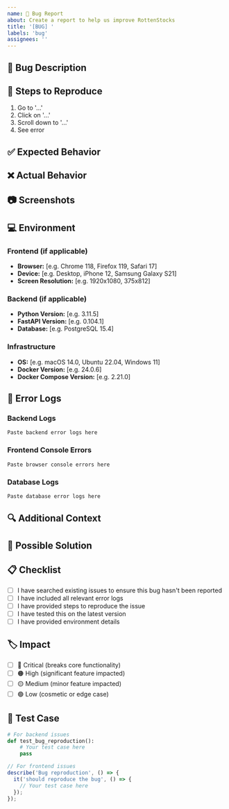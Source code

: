 ```yaml
---
name: 🐛 Bug Report
about: Create a report to help us improve RottenStocks
title: '[BUG] '
labels: 'bug'
assignees: ''
---
```


## 🐛 Bug Description
<!-- A clear and concise description of what the bug is -->

## 🔄 Steps to Reproduce
<!-- Steps to reproduce the behavior -->
1. Go to '...'
2. Click on '...'
3. Scroll down to '...'
4. See error

## ✅ Expected Behavior
<!-- A clear and concise description of what you expected to happen -->

## ❌ Actual Behavior
<!-- A clear and concise description of what actually happened -->

## 📷 Screenshots
<!-- If applicable, add screenshots to help explain your problem -->

## 💻 Environment
<!-- Please complete the following information -->

### Frontend (if applicable)
- **Browser:** [e.g. Chrome 118, Firefox 119, Safari 17]
- **Device:** [e.g. Desktop, iPhone 12, Samsung Galaxy S21]
- **Screen Resolution:** [e.g. 1920x1080, 375x812]

### Backend (if applicable)
- **Python Version:** [e.g. 3.11.5]
- **FastAPI Version:** [e.g. 0.104.1]
- **Database:** [e.g. PostgreSQL 15.4]

### Infrastructure
- **OS:** [e.g. macOS 14.0, Ubuntu 22.04, Windows 11]
- **Docker Version:** [e.g. 24.0.6]
- **Docker Compose Version:** [e.g. 2.21.0]

## 📝 Error Logs
<!-- If applicable, add relevant error logs -->

### Backend Logs
```
Paste backend error logs here
```

### Frontend Console Errors
```
Paste browser console errors here
```

### Database Logs
```
Paste database error logs here
```

## 🔍 Additional Context
<!-- Add any other context about the problem here -->

## 🔧 Possible Solution
<!-- If you have a suggestion for fixing the bug, describe it here -->

## 📋 Checklist
<!-- Mark with an x all that apply -->
- [ ] I have searched existing issues to ensure this bug hasn't been reported
- [ ] I have included all relevant error logs
- [ ] I have provided steps to reproduce the issue
- [ ] I have tested this on the latest version
- [ ] I have provided environment details

## 🏷️ Impact
<!-- How severe is this bug? -->
- [ ] 🔴 Critical (breaks core functionality)
- [ ] 🟠 High (significant feature impacted)
- [ ] 🟡 Medium (minor feature impacted)
- [ ] 🟢 Low (cosmetic or edge case)

## 🧪 Test Case
<!-- If possible, provide a minimal test case that reproduces the issue -->
```python
# For backend issues
def test_bug_reproduction():
    # Your test case here
    pass
```

```typescript
// For frontend issues
describe('Bug reproduction', () => {
  it('should reproduce the bug', () => {
    // Your test case here
  });
});
```